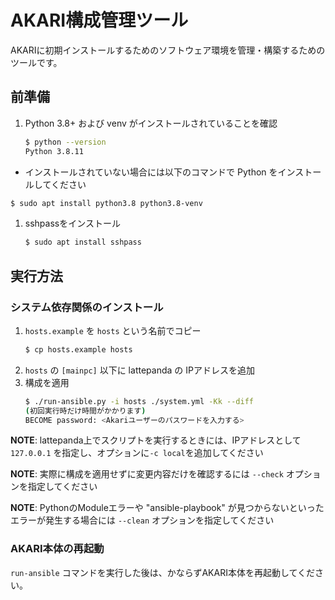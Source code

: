 # AKARI構成管理ツール

AKARIに初期インストールするためのソフトウェア環境を管理・構築するためのツールです。


## 前準備

1. Python 3.8+ および venv がインストールされていることを確認
   ```sh
   $ python --version
   Python 3.8.11
   ```
  - インストールされていない場合には以下のコマンドで Python をインストールしてください
   ```sh
   $ sudo apt install python3.8 python3.8-venv
   ```

1. sshpassをインストール
   ```sh
   $ sudo apt install sshpass
   ```

## 実行方法

### システム依存関係のインストール

1. `hosts.example` を `hosts` という名前でコピー
   ```sh
   $ cp hosts.example hosts
   ```
2. `hosts` の `[mainpc]` 以下に lattepanda の IPアドレスを追加
2. 構成を適用
   ```sh
   $ ./run-ansible.py -i hosts ./system.yml -Kk --diff
   (初回実行時だけ時間がかかります)
   BECOME password: <Akariユーザーのパスワードを入力する>
   ```

**NOTE**: lattepanda上でスクリプトを実行するときには、IPアドレスとして `127.0.0.1` を指定し、オプションに`-c local`を追加してください

**NOTE**: 実際に構成を適用せずに変更内容だけを確認するには `--check` オプションを指定してください

**NOTE**: PythonのModuleエラーや "ansible-playbook" が見つからないといったエラーが発生する場合には `--clean` オプションを指定してください

### AKARI本体の再起動

`run-ansible` コマンドを実行した後は、かならずAKARI本体を再起動してください。
